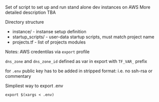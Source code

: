 Set of script to set up and run stand alone dev instances on AWS 
More detailed description TBA

Directory structure

* instance/ - instanse setup definition
* startup_scripts/ - user-data startup scripts, must match project name
* projects.tf - list of projects modules



Notes:
AWS credentilas via `export` profile

`dns_zone` and `dns_zone_id` defined as var in export with `TF_VAR_` prefix

for `.env` public key has to be added in stripped format: 
i.e. no ssh-rsa or commentary

Simpliest way to export .env

``` export $(xargs < .env) ```